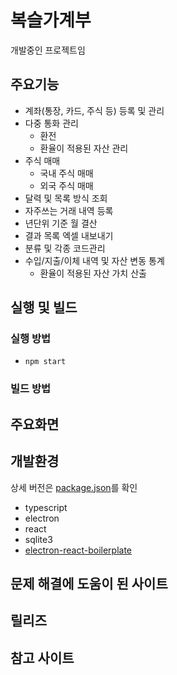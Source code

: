 # 복슬가계부
개발중인 프로젝트임

## 주요기능
- 계좌(통장, 카드, 주식 등) 등록 및 관리
- 다중 통화 관리
  - 환전
  - 환율이 적용된 자산 관리
- 주식 매매
  - 국내 주식 매매
  - 외국 주식 매매
- 달력 및 목록 방식 조회
- 자주쓰는 거래 내역 등록
- 년단위 기준 월 결산
- 결과 목록 엑셀 내보내기
- 분류 및 각종 코드관리
- 수입/지출/이체 내역 및 자산 변동 통계
  - 환율이 적용된 자산 가치 산출

## 실행 및 빌드

### 실행 방법
- `npm start`

### 빌드 방법

## 주요화면

## 개발환경
상세 버전은 [package.json](package.json)를 확인
- typescript
- electron
- react
- sqlite3
- [electron-react-boilerplate](https://github.com/electron-react-boilerplate/electron-react-boilerplate)


## 문제 해결에 도움이 된 사이트

## 릴리즈

## 참고 사이트






